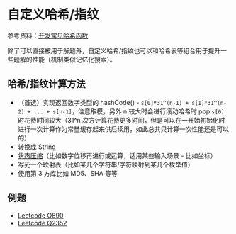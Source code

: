# 自定义哈希/指纹
参考资料：[开发常见哈希函数](https://thomaslau.xyz/2020/05/20/2020-05-20-on_hash_1/)  
  
除了可以直接被用于解题外，自定义哈希/指纹也可以和哈希表等组合用于提升一些题解的性能（机制类似记忆化搜索）。  
  
## 哈希/指纹计算方法
* （首选）实现返回数字类型的 hashCode() - `s[0]*31^(n-1) + s[1]*31^(n-2) + ... + s[n-1]`，注意取模，另外 n 较大时会进行滚动哈希时 pop `s[0]` 时花费时间较大（31^n 次方计算花费更多时间，但是可以在一开始初始化时进行一次计算作为常量缓存起来供后续用，如此总共只计算一次性能还是可以的）
* 转换成 String
* [状态压缩](./../Tool%20Sets/StateCompression.java)（比如数字位移再进行或运算，适用某些输入场景 - 比如坐标）
* 写死一个映射表（比如某几个字符串/字符映射到某几个枚举值）
* 使用第 3 方库比如 MD5、SHA 等等

## 例题
* [Leetcode Q890](./../Leetcode%20Practices/algorithms/medium/890%20Find%20and%20Replace%20Pattern.java)
* [Leetcode Q2352]()
